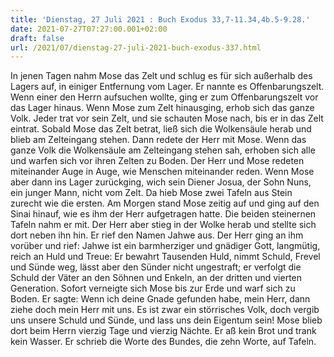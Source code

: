 ```yaml
---
title: 'Dienstag, 27 Juli 2021 : Buch Exodus 33,7-11.34,4b.5-9.28.'
date: 2021-07-27T07:27:00.001+02:00
draft: false
url: /2021/07/dienstag-27-juli-2021-buch-exodus-337.html
---
```


In jenen Tagen nahm Mose das Zelt und schlug es für sich außerhalb des Lagers auf, in einiger Entfernung vom Lager. Er nannte es Offenbarungszelt. Wenn einer den Herrn aufsuchen wollte, ging er zum Offenbarungszelt vor das Lager hinaus. Wenn Mose zum Zelt hinausging, erhob sich das ganze Volk. Jeder trat vor sein Zelt, und sie schauten Mose nach, bis er in das Zelt eintrat. Sobald Mose das Zelt betrat, ließ sich die Wolkensäule herab und blieb am Zelteingang stehen. Dann redete der Herr mit Mose. Wenn das ganze Volk die Wolkensäule am Zelteingang stehen sah, erhoben sich alle und warfen sich vor ihren Zelten zu Boden. Der Herr und Mose redeten miteinander Auge in Auge, wie Menschen miteinander reden. Wenn Mose aber dann ins Lager zurückging, wich sein Diener Josua, der Sohn Nuns, ein junger Mann, nicht vom Zelt. Da hieb Mose zwei Tafeln aus Stein zurecht wie die ersten. Am Morgen stand Mose zeitig auf und ging auf den Sinai hinauf, wie es ihm der Herr aufgetragen hatte. Die beiden steinernen Tafeln nahm er mit. Der Herr aber stieg in der Wolke herab und stellte sich dort neben ihn hin. Er rief den Namen Jahwe aus. Der Herr ging an ihm vorüber und rief: Jahwe ist ein barmherziger und gnädiger Gott, langmütig, reich an Huld und Treue: Er bewahrt Tausenden Huld, nimmt Schuld, Frevel und Sünde weg, lässt aber den Sünder nicht ungestraft; er verfolgt die Schuld der Väter an den Söhnen und Enkeln, an der dritten und vierten Generation. Sofort verneigte sich Mose bis zur Erde und warf sich zu Boden. Er sagte: Wenn ich deine Gnade gefunden habe, mein Herr, dann ziehe doch mein Herr mit uns. Es ist zwar ein störrisches Volk, doch vergib uns unsere Schuld und Sünde, und lass uns dein Eigentum sein! Mose blieb dort beim Herrn vierzig Tage und vierzig Nächte. Er aß kein Brot und trank kein Wasser. Er schrieb die Worte des Bundes, die zehn Worte, auf Tafeln.
